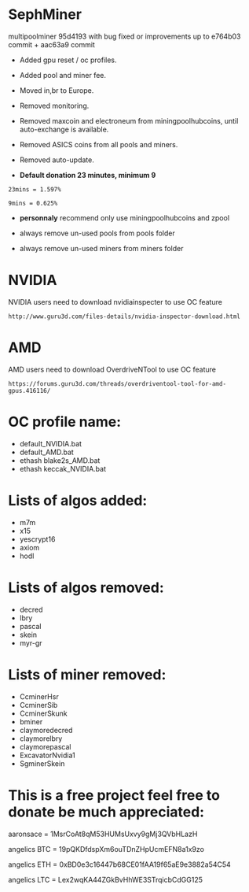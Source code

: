 # SephMiner
multipoolminer 95d4193 with bug fixed or improvements up to e764b03 commit + aac63a9 commit

* Added gpu reset / oc profiles.

* Added pool and miner fee.

* Moved in,br to Europe.

* Removed monitoring.

* Removed maxcoin and electroneum from miningpoolhubcoins, until auto-exchange is available.

* Removed ASICS coins from all pools and miners.

* Removed auto-update.

* **Default donation 23 minutes, minimum 9**
```
23mins = 1.597%
```
```
9mins = 0.625%
```

* **personnaly** recommend only use miningpoolhubcoins and zpool

* always remove un-used pools from pools folder

* always remove un-used miners from miners folder

# NVIDIA
NVIDIA users need to download nvidiainspecter to use OC feature
```
http://www.guru3d.com/files-details/nvidia-inspector-download.html
```
# AMD
AMD users need to download OverdriveNTool to use OC feature
```
https://forums.guru3d.com/threads/overdriventool-tool-for-amd-gpus.416116/
```

# OC profile name:
* default_NVIDIA.bat
* default_AMD.bat
* ethash blake2s_AMD.bat
* ethash keccak_NVIDIA.bat

# Lists of algos added:
* m7m
* x15
* yescrypt16
* axiom
* hodl

# Lists of algos removed:
* decred
* lbry
* pascal
* skein
* myr-gr

# Lists of miner removed:
* CcminerHsr
* CcminerSib
* CcminerSkunk
* bminer
* claymoredecred
* claymorelbry
* claymorepascal
* ExcavatorNvidia1
* SgminerSkein

# This is a free project feel free to donate be much appreciated:

aaronsace = 1MsrCoAt8qM53HUMsUxvy9gMj3QVbHLazH

angelics BTC = 19pQKDfdspXm6ouTDnZHpUcmEFN8a1x9zo

angelics ETH = 0xBD0e3c16447b68CE01fAA19f65aE9e3882a54C54

angelics LTC = Lex2wqKA44ZGkBvHhWE3STrqicbCdGG125

